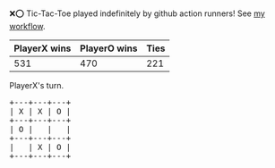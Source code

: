:x::o: Tic-Tac-Toe played indefinitely by github action runners! See [my workflow](.github/workflows/play.yaml).

|PlayerX wins|PlayerO wins|Ties|
|-|-|-|
|531|470|221|

PlayerX's turn.

<pre>
+---+---+---+
| X | X | O |
+---+---+---+
| O |   |   |
+---+---+---+
|   | X | O |
+---+---+---+
</pre>